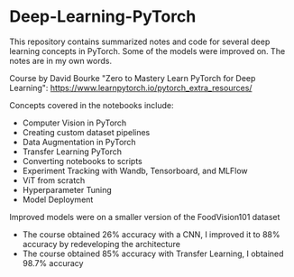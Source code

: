 # Deep-Learning-PyTorch

This repository contains summarized notes and code for several deep learning concepts in PyTorch. Some of the models were improved on. The notes are in my own words.  

Course by David Bourke "Zero to Mastery Learn PyTorch for Deep Learning": https://www.learnpytorch.io/pytorch_extra_resources/

Concepts covered in the notebooks include:

- Computer Vision in PyTorch
- Creating custom dataset pipelines
- Data Augmentation in PyTorch
- Transfer Learning PyTorch
- Converting notebooks to scripts
- Experiment Tracking with Wandb, Tensorboard, and MLFlow
- ViT from scratch
- Hyperparameter Tuning
- Model Deployment

Improved models were on a smaller version of the FoodVision101 dataset

- The course obtained 26% accuracy with a CNN, I improved it to 88% accuracy by redeveloping the architecture
- The course obtained 85% accuracy with Transfer Learning, I obtained 98.7% accuracy
